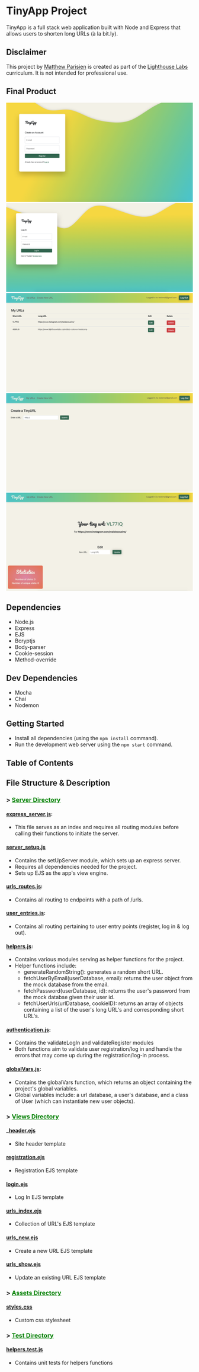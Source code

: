 # TinyApp Project

TinyApp is a full stack web application built with Node and Express that allows users to shorten long URLs (à la bit.ly).

## Disclaimer

This project by [Matthew Parisien](https://github.com/mattparisien) is created as part of the [Lighthouse Labs](https://github.com/lighthouse-labs) curriculum. It is not intended for professional use.

## Final Product

!["Registration Page"](https://github.com/mattparisien/tinyapp/blob/main/docs/registration.png?raw=true)
!["Log in page"](https://github.com/mattparisien/tinyapp/blob/main/docs/log-in.png?raw=true)
!["Shortened URL Collection Page"](https://github.com/mattparisien/tinyapp/blob/main/docs/urls-index.png?raw=true)
!["Create a new URL page"](https://github.com/mattparisien/tinyapp/blob/main/docs/create-new-url.png?raw=true)
!["Update your URL"](https://github.com/mattparisien/tinyapp/blob/main/docs/urls-show.png?raw=true)

## Dependencies

- Node.js
- Express
- EJS
- Bcryptjs
- Body-parser
- Cookie-session
- Method-override

## Dev Dependencies

- Mocha
- Chai
- Nodemon

## Getting Started

- Install all dependencies (using the `npm install` command).
- Run the development web server using the `npm start` command.

## Table of Contents

## File Structure & Description 

### > <span style="color: green"> <u> Server Directory </u> </span>

#### [**express_server.js**](https://github.com/mattparisien/tinyapp/blob/main/server/express_server.js): 
* This file serves as an index and requires all routing modules before calling their functions to initiate the server. 
#### [**server_setup.js**](https://github.com/mattparisien/tinyapp/blob/main/server/server_setup.js)
* Contains the setUpServer module, which sets up an express server.
* Requires all dependencies needed for the project. 
* Sets up EJS as the app's view engine.
#### [**urls_routes.js**](https://github.com/mattparisien/tinyapp/blob/main/server/urls_routes.js): 
* Contains all routing to endpoints with a path of /urls.
#### [**user_entries.js**](https://github.com/mattparisien/tinyapp/blob/main/server/user_entries.js): 
* Contains all routing pertaining to user entry points (register, log in & log out).
#### [**helpers.js**](https://github.com/mattparisien/tinyapp/blob/main/server/helpers.js):
* Contains various modules serving as helper functions for the project.
* Helper functions include:
    * generateRandomString(): generates a random short URL.
    * fetchUserByEmail(userDatabase, email): returns the user object from the mock database from the email.
    * fetchPassword(userDatabase, id): returns the user's password from the mock databse given their user id.
    * fetchUserUrls(urlDatabase, cookieID): returns an array of objects containing a list of the user's long URL's and corresponding short URL's. 
#### [**authentication.js**](https://github.com/mattparisien/tinyapp/blob/main/server/authentication.js):
* Contains the validateLogIn and validateRegister modules
* Both functions aim to validate user registration/log in and handle the errors that may come up during the registration/log-in process.
#### [**globalVars.js**](https://github.com/mattparisien/tinyapp/blob/main/server/global_vars.js):
* Contains the globalVars function, which returns an object containing the project's global variables.
* Global variables include: a url database, a user's database, and a class of User (which can instantiate new user objects).

### > <span style="color: green"> <u> Views Directory </u> </span>

#### [**_header.ejs**](https://github.com/mattparisien/tinyapp/blob/main/views/partials/_header.ejs)
* Site header template
#### [**registration.ejs**](https://github.com/mattparisien/tinyapp/blob/main/views/registration.ejs)
* Registration EJS template
#### [**login.ejs**](https://github.com/mattparisien/tinyapp/blob/main/views/login.ejs)
* Log In EJS template
#### [**urls_index.ejs**](https://github.com/mattparisien/tinyapp/blob/main/views/urls_index.ejs)
* Collection of URL's EJS template
#### [**urls_new.ejs**](https://github.com/mattparisien/tinyapp/blob/main/views/urls_new.ejs)
* Create a new URL EJS template
#### [**urls_show.ejs**](https://github.com/mattparisien/tinyapp/blob/main/views/urls_show.ejs)
* Update an existing URL EJS template

### > <span style="color: green"> <u> Assets Directory </u> </span>

#### [**styles.css**](https://github.com/mattparisien/tinyapp/blob/main/assets/styles.css)
* Custom css stylesheet

### > <span style="color: green"> <u> Test Directory </u> </span>

#### [**helpers.test.js**](https://github.com/mattparisien/tinyapp/blob/main/test/helpers.test.js)
* Contains unit tests for helpers functions
